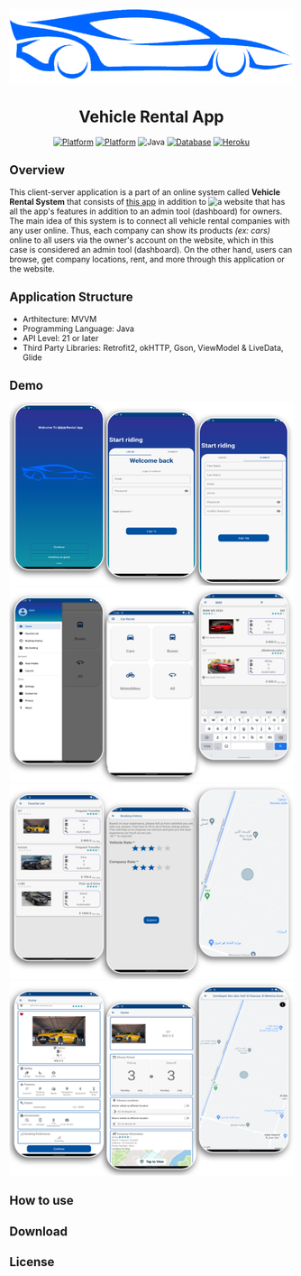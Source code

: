 <p align="center">
  <img src="app/src/main/res/drawable/img_logo_test.png" alt="App Logo">
</p>

<div align="center">
  <h1> Vehicle Rental App </h1>

<a href="https://developer.android.com/" rel="nofollow"><img src="https://img.shields.io/badge/Android-3DDC84?style=for-the-badge&logo=android&logoColor=white" alt="Platform" style="max-width: 100%;"></a>
<a href="https://developer.android.com/studio" rel="nofollow"><img src="https://img.shields.io/badge/Android%20Studio-3DDC84.svg?style=for-the-badge&logo=android-studio&logoColor=white" alt="Platform" style="max-width: 100%;"></a>
![Java](https://img.shields.io/badge/java-%23ED8B00.svg?style=for-the-badge&logo=java&logoColor=white)
<a href="https://www.mongodb.com/" rel="nofollow"><img src="https://img.shields.io/badge/MongoDB-%234ea94b.svg?style=for-the-badge&logo=mongodb&logoColor=white" alt="Database" style="max-width: 100%;"></a>
<a href="https://www.heroku.com/" rel="nofollow"><img src="https://img.shields.io/badge/heroku-%23430098.svg?style=for-the-badge&logo=heroku&logoColor=white" alt="Heroku" style="max-width: 100%;"></a>
</div>

## Overview
This client-server application is a part of an online system called **Vehicle Rental System** that consists of [this app](https://github.com/AmrAshraf-git/car-rental-app) in addition to ![a website]("https://") that has all the app's features in addition to an admin tool (dashboard) for owners. The main idea of this system is to connect all vehicle rental companies with any user online. Thus, each company can show its products *(ex: cars)* online to all users via the owner's account on the website, which in this case is considered an admin tool (dashboard). On the other hand, users can browse, get company locations, rent, and more through this application or the website.


## Application Structure
* Arthitecture: MVVM
* Programming Language: Java
* API Level: 21 or later
* Third Party Libraries: Retrofit2, okHTTP, Gson, ViewModel & LiveData, Glide


## Demo
<p align="center">
  <img src="Screenshots/1sr pptx _4.png" alt="Screenshot_1">
  <img src="Screenshots/1sr pptx _2.png" alt="Screenshot_2">
  <img src="Screenshots/1sr pptx _23p4ng.png" alt="Screenshot_3">
  <img src="Screenshots/1sr pptx _23png.png" alt="Screenshot_4">
</p>

## How to use


## Download





## License
